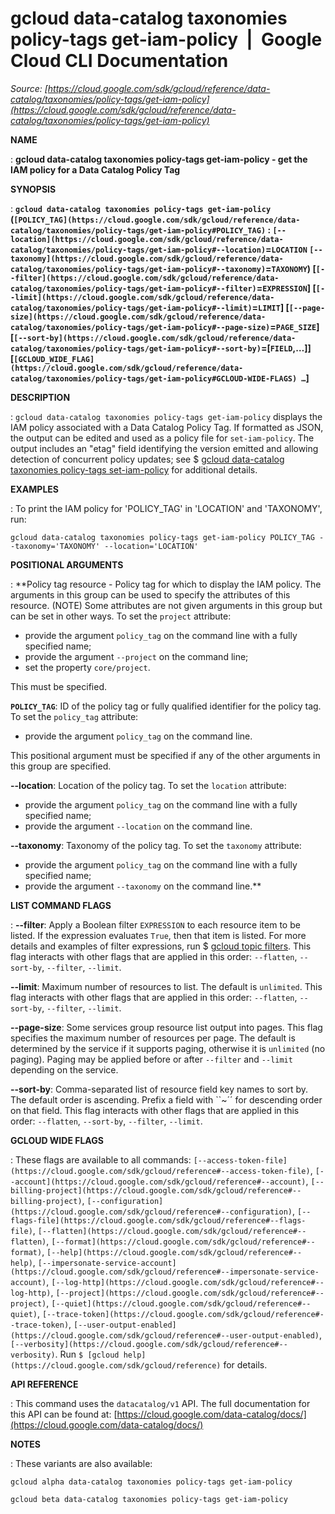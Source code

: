 # gcloud data-catalog taxonomies policy-tags get-iam-policy  |  Google Cloud CLI Documentation

*Source: [https://cloud.google.com/sdk/gcloud/reference/data-catalog/taxonomies/policy-tags/get-iam-policy](https://cloud.google.com/sdk/gcloud/reference/data-catalog/taxonomies/policy-tags/get-iam-policy)*

**NAME**

: **gcloud data-catalog taxonomies policy-tags get-iam-policy - get the IAM policy for a Data Catalog Policy Tag**

**SYNOPSIS**

: **`gcloud data-catalog taxonomies policy-tags get-iam-policy` (`[POLICY_TAG](https://cloud.google.com/sdk/gcloud/reference/data-catalog/taxonomies/policy-tags/get-iam-policy#POLICY_TAG)` : `[--location](https://cloud.google.com/sdk/gcloud/reference/data-catalog/taxonomies/policy-tags/get-iam-policy#--location)`=`LOCATION` `[--taxonomy](https://cloud.google.com/sdk/gcloud/reference/data-catalog/taxonomies/policy-tags/get-iam-policy#--taxonomy)`=`TAXONOMY`) [`[--filter](https://cloud.google.com/sdk/gcloud/reference/data-catalog/taxonomies/policy-tags/get-iam-policy#--filter)`=`EXPRESSION`] [`[--limit](https://cloud.google.com/sdk/gcloud/reference/data-catalog/taxonomies/policy-tags/get-iam-policy#--limit)`=`LIMIT`] [`[--page-size](https://cloud.google.com/sdk/gcloud/reference/data-catalog/taxonomies/policy-tags/get-iam-policy#--page-size)`=`PAGE_SIZE`] [`[--sort-by](https://cloud.google.com/sdk/gcloud/reference/data-catalog/taxonomies/policy-tags/get-iam-policy#--sort-by)`=[`FIELD`,…]] [`[GCLOUD_WIDE_FLAG](https://cloud.google.com/sdk/gcloud/reference/data-catalog/taxonomies/policy-tags/get-iam-policy#GCLOUD-WIDE-FLAGS) …`]**

**DESCRIPTION**

: `gcloud data-catalog taxonomies policy-tags get-iam-policy` displays
the IAM policy associated with a Data Catalog Policy Tag. If formatted as JSON,
the output can be edited and used as a policy file for
`set-iam-policy`. The output includes an "etag" field identifying the
version emitted and allowing detection of concurrent policy updates; see $ [gcloud
data-catalog taxonomies policy-tags set-iam-policy](https://cloud.google.com/sdk/gcloud/reference/data-catalog/taxonomies/policy-tags/set-iam-policy) for additional details.

**EXAMPLES**

: To print the IAM policy for 'POLICY_TAG' in 'LOCATION' and 'TAXONOMY', run:

```
gcloud data-catalog taxonomies policy-tags get-iam-policy POLICY_TAG --taxonomy='TAXONOMY' --location='LOCATION'
```

**POSITIONAL ARGUMENTS**

: **Policy tag resource - Policy tag for which to display the IAM policy. The
arguments in this group can be used to specify the attributes of this resource.
(NOTE) Some attributes are not given arguments in this group but can be set in
other ways.
To set the `project` attribute:

- provide the argument `policy_tag` on the command line with a fully
specified name;
- provide the argument `--project` on the command line;
- set the property `core/project`.

This must be specified.

**`POLICY_TAG`**:
ID of the policy tag or fully qualified identifier for the policy tag.
To set the `policy_tag` attribute:

- provide the argument `policy_tag` on the command line.

This positional argument must be specified if any of the other arguments in this
group are specified.

**--location**:
Location of the policy tag.
To set the `location` attribute:

- provide the argument `policy_tag` on the command line with a fully
specified name;
- provide the argument `--location` on the command line.

**--taxonomy**:
Taxonomy of the policy tag.
To set the `taxonomy` attribute:

- provide the argument `policy_tag` on the command line with a fully
specified name;
- provide the argument `--taxonomy` on the command line.**

**LIST COMMAND FLAGS**

: **--filter**:
Apply a Boolean filter `EXPRESSION` to each resource item
to be listed. If the expression evaluates `True`, then that item is
listed. For more details and examples of filter expressions, run $ [gcloud topic filters](https://cloud.google.com/sdk/gcloud/reference/topic/filters). This flag
interacts with other flags that are applied in this order:
`--flatten`, `--sort-by`, `--filter`,
`--limit`.

**--limit**:
Maximum number of resources to list. The default is `unlimited`. This
flag interacts with other flags that are applied in this order:
`--flatten`, `--sort-by`, `--filter`,
`--limit`.

**--page-size**:
Some services group resource list output into pages. This flag specifies the
maximum number of resources per page. The default is determined by the service
if it supports paging, otherwise it is `unlimited` (no paging).
Paging may be applied before or after `--filter` and
`--limit` depending on the service.

**--sort-by**:
Comma-separated list of resource field key names to sort by. The default order
is ascending. Prefix a field with ``~´´ for descending order on that
field. This flag interacts with other flags that are applied in this order:
`--flatten`, `--sort-by`, `--filter`,
`--limit`.

**GCLOUD WIDE FLAGS**

: These flags are available to all commands: `[--access-token-file](https://cloud.google.com/sdk/gcloud/reference#--access-token-file)`,
`[--account](https://cloud.google.com/sdk/gcloud/reference#--account)`, `[--billing-project](https://cloud.google.com/sdk/gcloud/reference#--billing-project)`,
`[--configuration](https://cloud.google.com/sdk/gcloud/reference#--configuration)`,
`[--flags-file](https://cloud.google.com/sdk/gcloud/reference#--flags-file)`,
`[--flatten](https://cloud.google.com/sdk/gcloud/reference#--flatten)`, `[--format](https://cloud.google.com/sdk/gcloud/reference#--format)`, `[--help](https://cloud.google.com/sdk/gcloud/reference#--help)`, `[--impersonate-service-account](https://cloud.google.com/sdk/gcloud/reference#--impersonate-service-account)`,
`[--log-http](https://cloud.google.com/sdk/gcloud/reference#--log-http)`,
`[--project](https://cloud.google.com/sdk/gcloud/reference#--project)`, `[--quiet](https://cloud.google.com/sdk/gcloud/reference#--quiet)`, `[--trace-token](https://cloud.google.com/sdk/gcloud/reference#--trace-token)`, `[--user-output-enabled](https://cloud.google.com/sdk/gcloud/reference#--user-output-enabled)`,
`[--verbosity](https://cloud.google.com/sdk/gcloud/reference#--verbosity)`.
Run `$ [gcloud help](https://cloud.google.com/sdk/gcloud/reference)` for details.

**API REFERENCE**

: This command uses the `datacatalog/v1` API. The full documentation
for this API can be found at: [https://cloud.google.com/data-catalog/docs/](https://cloud.google.com/data-catalog/docs/)

**NOTES**

: These variants are also available:

```
gcloud alpha data-catalog taxonomies policy-tags get-iam-policy
```

```
gcloud beta data-catalog taxonomies policy-tags get-iam-policy
```